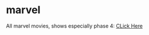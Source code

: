 # marvel

All marvel movies, shows especially phase 4: [CLick Here](https://github.com/gunjan1909/marvel/blob/main/MCU%20RESEARCH.md)
